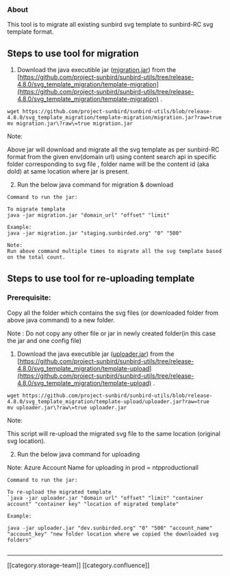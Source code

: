 
### About
This tool is to migrate all existing sunbird svg template to sunbird-RC svg template format.


## Steps to use tool for migration

1. Download the java executible jar ([migration.jar](https://github.com/project-sunbird/sunbird-utils/blob/release-4.8.0/svg_template_migration/template-migration/migration.jar)) from the [https://github.com/project-sunbird/sunbird-utils/tree/release-4.8.0/svg_template_migration/template-migration](https://github.com/project-sunbird/sunbird-utils/tree/release-4.8.0/svg_template_migration/template-migration)  .






```
wget https://github.com/project-sunbird/sunbird-utils/blob/release-4.8.0/svg_template_migration/template-migration/migration.jar?raw=true
mv migration.jar\?raw\=true migration.jar
```


Note:

Above jar will download and migrate all the svg template as per sunbird-RC format from the given env(domain url) using content search api in specific folder corresponding to svg file , folder name will be the content id (aka doId) at same location where jar is present.



2. Run the below java command for migration & download




```
Command to run the jar:

To migrate template
java -jar migration.jar "domain_url" "offset" "limit"

Example:
java -jar migration.jar "staging.sunbirded.org" "0" "500"

Note:
Run above command multiple times to migrate all the svg template based on the total count.
```



## Steps to use tool for re-uploading template



### Prerequisite:
Copy all the folder which contains the svg files (or downloaded folder from above java command) to a new folder. 

Note : Do not copy any other file or jar in newly created folder(in this case the jar and one config file)




1. Download the java executible jar ([uploader.jar](https://github.com/project-sunbird/sunbird-utils/blob/release-4.8.0/svg_template_migration/template-upload/uploader.jar)) from the [https://github.com/project-sunbird/sunbird-utils/tree/release-4.8.0/svg_template_migration/template-upload](https://github.com/project-sunbird/sunbird-utils/tree/release-4.8.0/svg_template_migration/template-upload)    .






```
wget https://github.com/project-sunbird/sunbird-utils/blob/release-4.8.0/svg_template_migration/template-upload/uploader.jar?raw=true
mv uploader.jar\?raw\=true uploader.jar
```


Note: 

This script will re-upload the migrated svg file to the same location (original svg location).



2. Run the below java command for uploading

Note: Azure Account Name for uploading in prod = ntpproductionall




```
Command to run the jar:

To re-upload the migrated template
`java -jar uploader.jar "domain url" "offset" "limit" "container account" "container key" "location of migrated template"

Example:

java -jar uploader.jar "dev.sunbirded.org" "0" "500" "account_name" "account_key" "new folder location where we copied the downloaded svg folders"


```


*****

[[category.storage-team]] 
[[category.confluence]] 
